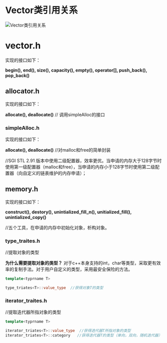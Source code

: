 # Vector类引用关系

![Vector类引用关系](C:\Users\56942\Desktop\Vector类引用关系.png)



# vector.h

实现的接口如下：

**begin(), end(), size(), capacity(),  empty(),  operator[],  push_back(),  pop_back()** 

## allocator.h

实现的接口如下：

**allocate(), deallocate()**          // 调用simpleAlloc的接口

### simpleAlloc.h

实现的接口如下：

**allocate(), deallocate()**      //对malloc和free的简单封装

//SGI STL 2.91 版本中使用二级配置器，效率更优。当申请的内存大于128字节时使用第一级配置器（malloc和free），当申请的内存小于128字节时使用第二级配置器（向自定义的链表维护的内存申请）；

## memory.h

实现的接口如下：

**construct(), destory(), unintialized_fill_n(), unitialized_fill(), unintialized_copy()**

//五个工具，在申请的内存中初始化对象，析构对象。

### type_traites.h

//提取对象的类型

**为什么需要提取对象的类型？**
	对于c++本身支持的int，char等类型，采取更有效率的复制手法。对于用户自定义的类型，采用最安全保险的方法。 
``` c++
template<typrname T>

type_triates<T>::value_type  //获得对象T的类型
```
### iterator_traites.h

//提取迭代器所指对象的类型

``` c++
template<typrname T>

iterator_triates<T>::value_type  //获得迭代器T所指对象的类型
iterator_triates<T>::category   //获得迭代器T的类型（单向，双向，随机迭代器）
```